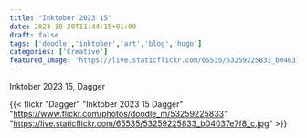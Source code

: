```yaml
---
title: "Inktober 2023 15"
date: 2023-10-20T11:44:15+01:00
draft: false
tags: ['doodle','inktober','art','blog','hugo']
categories: ['Creative']
featured_image: "https://live.staticflickr.com/65535/53259225833_b04037e7f8_c.jpg"
---
```


Inktober 2023 15, Dagger


{{< flickr "Dagger"
           "Inktober 2023 15 Dagger"
           "https://www.flickr.com/photos/doodle_m/53259225833"
           "https://live.staticflickr.com/65535/53259225833_b04037e7f8_c.jpg" >}}


